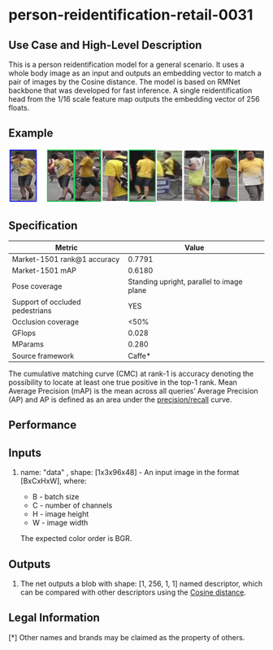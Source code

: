 # person-reidentification-retail-0031

## Use Case and High-Level Description

This is a person reidentification model for a general scenario. It uses a whole body image as an input and outputs an embedding vector to match a pair of images by the Cosine distance. The model is based on RMNet backbone that was developed for fast inference. A single reidentification head from the 1/16 scale feature map outputs the embedding vector of 256 floats.

## Example

![](./person-reidentification-retail-0031.png)

## Specification

| Metric                            | Value                                     |
|-----------------------------------|-------------------------------------------|
| Market-1501 rank@1 accuracy       | 0.7791                                    |
| Market-1501 mAP                   | 0.6180                                    |
| Pose coverage                     | Standing upright, parallel to image plane |
| Support of occluded pedestrians   | YES                                       |
| Occlusion coverage                | <50%                                      |
| GFlops                            | 0.028                                     |
| MParams                           | 0.280                                     |
| Source framework                  | Caffe*                                    |

The cumulative matching curve (CMC) at rank-1 is accuracy denoting the possibility to locate at least one true positive in the top-1 rank.
Mean Average Precision (mAP) is the mean across all queries’ Average Precision (AP) and AP is defined as an area under the [precision/recall](https://en.wikipedia.org/wiki/Precision_and_recall) curve.

## Performance

## Inputs

1. name: "data" , shape: [1x3x96x48] - An input image in the format [BxCxHxW],
   where:
    - B - batch size
    - C - number of channels
    - H - image height
    - W - image width

   The expected color order is BGR.

## Outputs

1. The net outputs a blob with shape: [1, 256, 1, 1] named descriptor, which can be compared with other descriptors using the [Cosine distance](https://en.wikipedia.org/wiki/Cosine_similarity).

## Legal Information
[*] Other names and brands may be claimed as the property of others.
